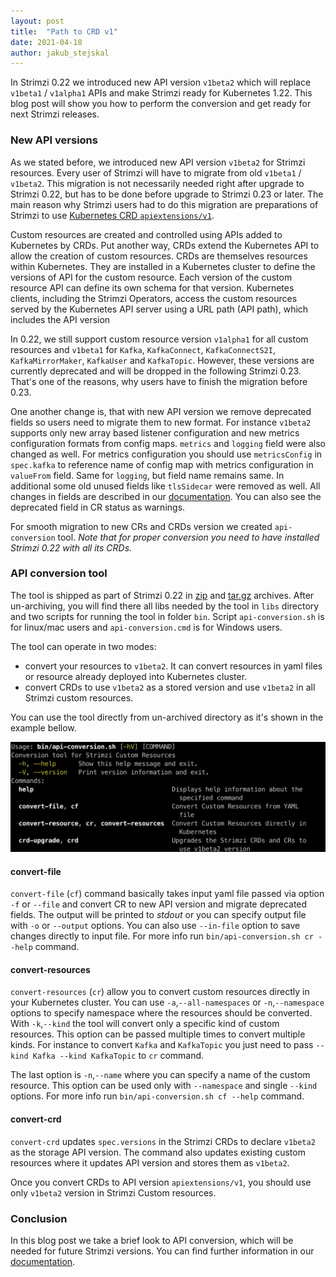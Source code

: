 ```yaml
---
layout: post
title:  "Path to CRD v1"
date: 2021-04-18
author: jakub_stejskal
---
```

In Strimzi 0.22 we introduced new API version `v1beta2` which will replace `v1beta1` / `v1alpha1` APIs and make Strimzi ready for Kubernetes 1.22.
This blog post will show you how to perform the conversion and get ready for next Strimzi releases.

<!--more-->
  
### New API versions

As we stated before, we introduced new API version `v1beta2` for Strimzi resources.
Every user of Strimzi will have to migrate from old `v1beta1` / `v1beta2`.
This migration is not necessarily needed right after upgrade to Strimzi 0.22, but has to be done before upgrade to Strimzi 0.23 or later.
The main reason why Strimzi users had to do this migration are preparations of Strimzi to use [Kubernetes CRD `apiextensions/v1`](https://kubernetes.io/docs/reference/using-api/deprecation-guide/#customresourcedefinition-v122).

Custom resources are created and controlled using APIs added to Kubernetes by CRDs.
Put another way, CRDs extend the Kubernetes API to allow the creation of custom resources.
CRDs are themselves resources within Kubernetes.
They are installed in a Kubernetes cluster to define the versions of API for the custom resource.
Each version of the custom resource API can define its own schema for that version.
Kubernetes clients, including the Strimzi Operators, access the custom resources served by the Kubernetes API server using a URL path (API path), which includes the API version

In 0.22, we still support custom resource version `v1alpha1` for all custom resources and `v1beta1` for `Kafka`, `KafkaConnect`, `KafkaConnectS2I`, `KafkaMirrorMaker`, `KafkaUser` and `KafkaTopic`.
However, these versions are currently deprecated and will be dropped in the following Strimzi 0.23.
That's one of the reasons, why users have to finish the migration before 0.23.

One another change is, that with new API version we remove deprecated fields so users need to migrate them to new format.
For instance `v1beta2` supports only new array based listener configuration and new metrics configuration formats from config maps.
`metrics` and `logging` field were also changed as well.
For metrics configuration you should use `metricsConfig` in `spec.kafka` to reference name of config map with metrics configuration in `valueFrom` field.
Same for `logging`, but field name remains same.
In additional some old unused fields like `tlsSidecar` were removed as well.
All changes in fields are described in our [documentation](https://strimzi.io/docs/operators/latest/full/deploying.html#proc-upgrade-cli-tool-files-str).
You can also see the deprecated field in CR status as warnings.

For smooth migration to new CRs and CRDs version we created `api-conversion` tool. _Note that for proper conversion you need to have installed Strimzi 0.22 with all its CRDs._

### API conversion tool

The tool is shipped as part of Strimzi 0.22 in [zip](https://github.com/strimzi/strimzi-kafka-operator/releases/download/0.22.1/api-conversion-0.22.1.zip) and [tar.gz](https://github.com/strimzi/strimzi-kafka-operator/releases/download/0.22.1/api-conversion-0.22.1.tar.gz) archives.
After un-archiving, you will find there all libs needed by the tool in `libs` directory and two scripts for running the tool in folder `bin`.
Script `api-conversion.sh` is for linux/mac users and `api-conversion.cmd` is for Windows users.

The tool can operate in two modes:
* convert your resources to `v1beta2`. It can convert resources in yaml files or resource already deployed into Kubernetes cluster.
* convert CRDs to use `v1beta2` as a stored version and use `v1beta2` in all Strimzi custom resources.

You can use the tool directly from un-archived directory as it's shown in the example bellow.

![api-conversion tool help](/assets/images/posts/2021-04-18-api-conversion.png)

#### convert-file

`convert-file` (`cf`) command basically takes input yaml file passed via option `-f` or `--file` and convert CR to new API version and migrate deprecated fields.
The output will be printed to _stdout_ or you can specify output file with `-o` or `--output` options.
You can also use `--in-file` option to save changes directly to input file.
For more info run `bin/api-conversion.sh cr --help` command.

#### convert-resources

`convert-resources` (`cr`) allow you to convert custom resources directly in your Kubernetes cluster.
You can use `-a`,`--all-namespaces` or `-n`,`--namespace` options to specify namespace where the resources should be converted.
With `-k`,`--kind` the tool will convert only a specific kind of custom resources.
This option can be passed multiple times to convert multiple kinds.
For instance to convert `Kafka` and `KafkaTopic` you just need to pass `--kind Kafka --kind KafkaTopic` to `cr` command.

The last option is `-n`,`--name` where you can specify a name of the custom resource.
This option can be used only with `--namespace` and single `--kind` options.
For more info run `bin/api-conversion.sh cf --help` command.

#### convert-crd

`convert-crd` updates `spec.versions` in the Strimzi CRDs to declare `v1beta2` as the storage API version.
The command also updates existing custom resources where it updates API version and stores them as `v1beta2`.

Once you convert CRDs to API version `apiextensions/v1`, you should use only `v1beta2` version in Strimzi Custom resources.


### Conclusion

In this blog post we take a brief look to API conversion, which will be needed for future Strimzi versions.
You can find further information in our [documentation](https://strimzi.io/docs/operators/0.22.1/full/deploying.html#proc-upgrade-cli-tool-files-str).

